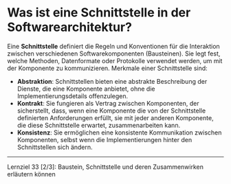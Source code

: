 # Was ist eine Schnittstelle in der Softwarearchitektur?

Eine **Schnittstelle** definiert die Regeln und Konventionen für die Interaktion zwischen verschiedenen Softwarekomponenten (Bausteinen). Sie legt fest, welche Methoden, Datenformate oder Protokolle verwendet werden, um mit der Komponente zu kommunizieren. Merkmale einer Schnittstelle sind:
- **Abstraktion**: Schnittstellen bieten eine abstrakte Beschreibung der Dienste, die eine Komponente anbietet, ohne die Implementierungsdetails offenzulegen.
- **Kontrakt**: Sie fungieren als Vertrag zwischen Komponenten, der sicherstellt, dass, wenn eine Komponente die von der Schnittstelle definierten Anforderungen erfüllt, sie mit jeder anderen Komponente, die diese Schnittstelle erwartet, zusammenarbeiten kann.
- **Konsistenz**: Sie ermöglichen eine konsistente Kommunikation zwischen Komponenten, selbst wenn die Implementierungen hinter den Schnittstellen sich ändern.

---

Lernziel 33 \[2/3\]: Baustein, Schnittstelle und deren Zusammenwirken erläutern können
